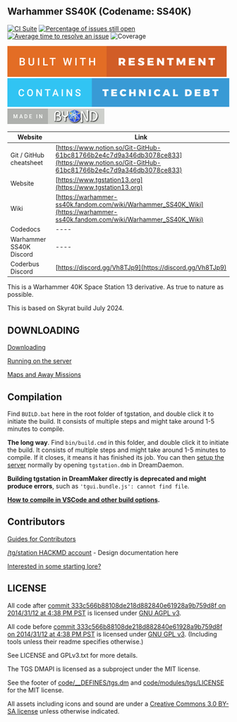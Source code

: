 ## Warhammer SS40K (Codename: SS40K)

[![CI Suite](https://github.com/Skyrat-SS13/Skyrat-tg/workflows/CI%20Suite/badge.svg)](https://github.com/Skyrat-SS13/Skyrat-tg/actions?query=workflow%3A%22CI+Suite%22)
[![Percentage of issues still open](https://isitmaintained.com/badge/open/Skyrat-SS13/Skyrat-tg.svg)](https://isitmaintained.com/project/Skyrat-SS13/Skyrat-tg "Percentage of issues still open")
[![Average time to resolve an issue](https://isitmaintained.com/badge/resolution/Skyrat-SS13/Skyrat-tg.svg)](https://isitmaintained.com/project/Skyrat-SS13/Skyrat-tg "Average time to resolve an issue")
![Coverage](https://img.shields.io/codecov/c/github/Skyrat-SS13/Skyrat-tg)

[![resentment](.github/images/badges/built-with-resentment.svg)](.github/images/comics/131-bug-free.png) [![technical debt](.github/images/badges/contains-technical-debt.svg)](.github/images/comics/106-tech-debt-modified.png) [![forinfinityandbyond](.github/images/badges/made-in-byond.gif)](https://www.reddit.com/r/SS13/comments/5oplxp/what_is_the_main_problem_with_byond_as_an_engine/dclbu1a)

| Website                   | Link                                           |
|---------------------------|------------------------------------------------|
| Git / GitHub cheatsheet   | [https://www.notion.so/Git-GitHub-61bc81766b2e4c7d9a346db3078ce833](https://www.notion.so/Git-GitHub-61bc81766b2e4c7d9a346db3078ce833) |
| Website                   | [https://www.tgstation13.org](https://www.tgstation13.org)          |
| Wiki                      | [https://warhammer-ss40k.fandom.com/wiki/Warhammer_SS40K_Wiki](https://warhammer-ss40k.fandom.com/wiki/Warhammer_SS40K_Wiki)  |
| Codedocs                  | ----
| Warhammer SS40K Discord   | ---- |
| Coderbus Discord          | [https://discord.gg/Vh8TJp9](https://discord.gg/Vh8TJp9)               |

This is a Warhammer 40K Space Station 13 derivative. As true to nature as possible.

This is based on Skyrat build July 2024.

## DOWNLOADING

[Downloading](.github/guides/DOWNLOADING.md)

[Running on the server](.github/guides/RUNNING_A_SERVER.md)

[Maps and Away Missions](.github/guides/MAPS_AND_AWAY_MISSIONS.md)

## Compilation

Find `BUILD.bat` here in the root folder of tgstation, and double click it to initiate the build. It consists of multiple steps and might take around 1-5 minutes to compile.

**The long way**. Find `bin/build.cmd` in this folder, and double click it to initiate the build. It consists of multiple steps and might take around 1-5 minutes to compile. If it closes, it means it has finished its job. You can then [setup the server](.github/guides/RUNNING_A_SERVER.md) normally by opening `tgstation.dmb` in DreamDaemon.

**Building tgstation in DreamMaker directly is deprecated and might produce errors**, such as `'tgui.bundle.js': cannot find file`.

**[How to compile in VSCode and other build options](tools/build/README.md).**

## Contributors

[Guides for Contributors](.github/CONTRIBUTING.md)

[/tg/station HACKMD account](https://hackmd.io/@tgstation) - Design documentation here

[Interested in some starting lore?](https://github.com/tgstation/common_core)

## LICENSE

All code after [commit 333c566b88108de218d882840e61928a9b759d8f on 2014/31/12 at 4:38 PM PST](https://github.com/tgstation/tgstation/commit/333c566b88108de218d882840e61928a9b759d8f) is licensed under [GNU AGPL v3](https://www.gnu.org/licenses/agpl-3.0.html).

All code before [commit 333c566b88108de218d882840e61928a9b759d8f on 2014/31/12 at 4:38 PM PST](https://github.com/tgstation/tgstation/commit/333c566b88108de218d882840e61928a9b759d8f) is licensed under [GNU GPL v3](https://www.gnu.org/licenses/gpl-3.0.html).
(Including tools unless their readme specifies otherwise.)

See LICENSE and GPLv3.txt for more details.

The TGS DMAPI is licensed as a subproject under the MIT license.

See the footer of [code/__DEFINES/tgs.dm](./code/__DEFINES/tgs.dm) and [code/modules/tgs/LICENSE](./code/modules/tgs/LICENSE) for the MIT license.

All assets including icons and sound are under a [Creative Commons 3.0 BY-SA license](https://creativecommons.org/licenses/by-sa/3.0/) unless otherwise indicated.
